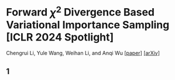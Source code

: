 # Forward $\chi^2$ Divergence Based Variational Importance Sampling [ICLR 2024 Spotlight]
Chengrui Li, Yule Wang, Weihan Li, and Anqi Wu
[[paper]](https://openreview.net/pdf?id=HD5Y7M8Xdk) [[arXiv]](https://arxiv.org/abs/2311.02516)

## 1
